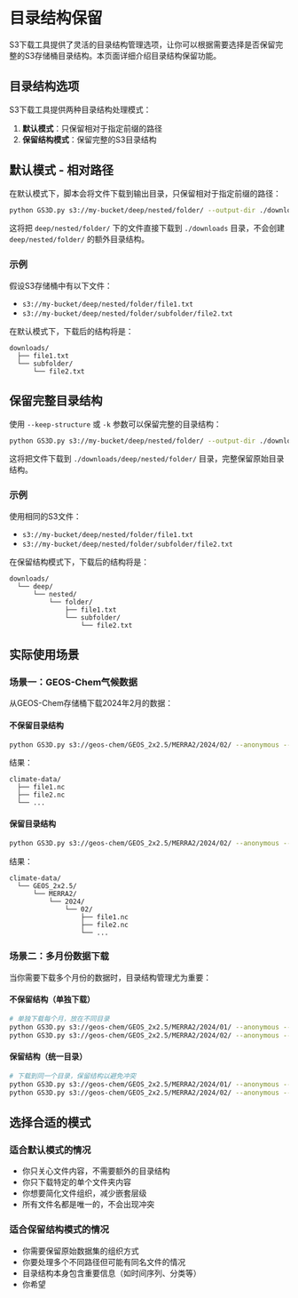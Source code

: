 # 目录结构保留

S3下载工具提供了灵活的目录结构管理选项，让你可以根据需要选择是否保留完整的S3存储桶目录结构。本页面详细介绍目录结构保留功能。

## 目录结构选项

S3下载工具提供两种目录结构处理模式：

1. **默认模式**：只保留相对于指定前缀的路径
2. **保留结构模式**：保留完整的S3目录结构

## 默认模式 - 相对路径

在默认模式下，脚本会将文件下载到输出目录，只保留相对于指定前缀的路径：

```bash
python GS3D.py s3://my-bucket/deep/nested/folder/ --output-dir ./downloads
```

这将把 `deep/nested/folder/` 下的文件直接下载到 `./downloads` 目录，不会创建 `deep/nested/folder/` 的额外目录结构。

### 示例

假设S3存储桶中有以下文件：
- `s3://my-bucket/deep/nested/folder/file1.txt`
- `s3://my-bucket/deep/nested/folder/subfolder/file2.txt`

在默认模式下，下载后的结构将是：
```
downloads/
  ├── file1.txt
  └── subfolder/
      └── file2.txt
```

## 保留完整目录结构

使用 `--keep-structure` 或 `-k` 参数可以保留完整的目录结构：

```bash
python GS3D.py s3://my-bucket/deep/nested/folder/ --output-dir ./downloads --keep-structure
```

这将把文件下载到 `./downloads/deep/nested/folder/` 目录，完整保留原始目录结构。

### 示例

使用相同的S3文件：
- `s3://my-bucket/deep/nested/folder/file1.txt`
- `s3://my-bucket/deep/nested/folder/subfolder/file2.txt`

在保留结构模式下，下载后的结构将是：
```
downloads/
  └── deep/
      └── nested/
          └── folder/
              ├── file1.txt
              └── subfolder/
                  └── file2.txt
```

## 实际使用场景

### 场景一：GEOS-Chem气候数据

从GEOS-Chem存储桶下载2024年2月的数据：

#### 不保留目录结构
```bash
python GS3D.py s3://geos-chem/GEOS_2x2.5/MERRA2/2024/02/ --anonymous --output-dir ./climate-data
```

结果：
```
climate-data/
  ├── file1.nc
  ├── file2.nc
  └── ...
```

#### 保留目录结构
```bash
python GS3D.py s3://geos-chem/GEOS_2x2.5/MERRA2/2024/02/ --anonymous --output-dir ./climate-data --keep-structure
```

结果：
```
climate-data/
  └── GEOS_2x2.5/
      └── MERRA2/
          └── 2024/
              └── 02/
                  ├── file1.nc
                  ├── file2.nc
                  └── ...
```

### 场景二：多月份数据下载

当你需要下载多个月份的数据时，目录结构管理尤为重要：

#### 不保留结构（单独下载）
```bash
# 单独下载每个月，放在不同目录
python GS3D.py s3://geos-chem/GEOS_2x2.5/MERRA2/2024/01/ --anonymous --output-dir ./data-01
python GS3D.py s3://geos-chem/GEOS_2x2.5/MERRA2/2024/02/ --anonymous --output-dir ./data-02
```

#### 保留结构（统一目录）
```bash
# 下载到同一个目录，保留结构以避免冲突
python GS3D.py s3://geos-chem/GEOS_2x2.5/MERRA2/2024/01/ --anonymous --output-dir ./climate-data --keep-structure
python GS3D.py s3://geos-chem/GEOS_2x2.5/MERRA2/2024/02/ --anonymous --output-dir ./climate-data --keep-structure
```

## 选择合适的模式

### 适合默认模式的情况

- 你只关心文件内容，不需要额外的目录结构
- 你只下载特定的单个文件夹内容
- 你想要简化文件组织，减少嵌套层级
- 所有文件名都是唯一的，不会出现冲突

### 适合保留结构模式的情况

- 你需要保留原始数据集的组织方式
- 你要处理多个不同路径但可能有同名文件的情况
- 目录结构本身包含重要信息（如时间序列、分类等）
- 你希望